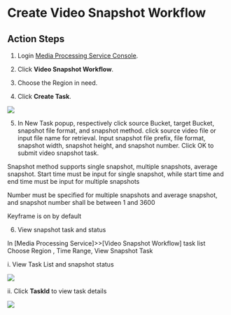 # Create Video Snapshot Workflow

## Action Steps

1. Login [Media Processing Service Console](https://mps-console.jdcloud.com/).

2. Click **Video Snapshot Workflow**.

3. Choose the Region in need.

4. Click **Create Task**.

![](https://github.com/jdcloudcom/cn/blob/edit/image/Media-Processing-Service/MPS-007.png)

5. In New Task popup, respectively click source Bucket, target Bucket, snapshot file format, and snapshot method. click source video file or input file name for retrieval. Input snapshot file prefix, file format, snapshot width, snapshot height, and snapshot number. Click OK to submit video snapshot task.

Snapshot method supports single snapshot, multiple snapshots, average snapshot. Start time must be input for single snapshot, while start time and end time must be input for multiple snapshots

Number must be specified for multiple snapshots and average snapshot, and snapshot number shall be between 1 and 3600

Keyframe is on by default

6. View snapshot task and status

In [Media Processing Service]>>[Video Snapshot Workflow] task list Choose Region , Time Range, View Snapshot Task

  i. View Task List and snapshot status

![](https://github.com/jdcloudcom/cn/blob/edit/image/Media-Processing-Service/MPS-008.png)

  ii. Click **TaskId** to view task details

![](https://github.com/jdcloudcom/cn/blob/edit/image/Media-Processing-Service/MPS-009.png)
